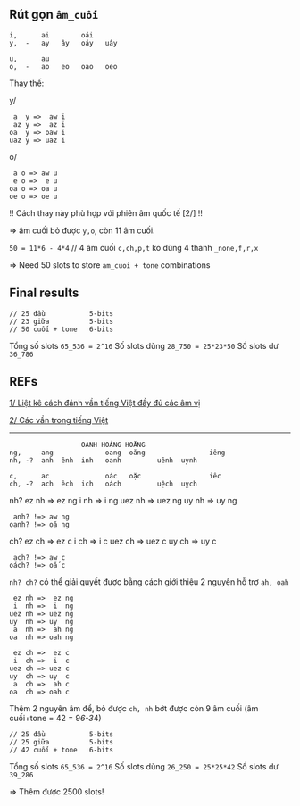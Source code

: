 ## Rút gọn `âm_cuối`

    i,      ai        oái
    y,  -   ay   ây   oáy   uây

    u,      au
    o,  -   ao   eo   oao   oeo

Thay thế:

y/

     a  y =>  aw i
     az y =>  az i
    oa  y => oaw i
    uaz y => uaz i

o/

     a o => aw u
     e o =>  e u
    oa o => oa u
    oe o => oe u

!! Cách thay này phù hợp với phiên âm quốc tế [2/] !!

=> âm cuối bỏ được `y,o`, còn 11 âm cuối.

`50 = 11*6 - 4*4` // 4 âm cuối `c,ch,p,t` ko dùng 4 thanh `_none,f,r,x`

=> Need 50 slots to store `am_cuoi + tone` combinations

## Final results

    // 25 đầu           5-bits
    // 23 giữa          5-bits
    // 50 cuối + tone   6-bits

Tổng số slots `65_536 = 2^16`
Số slots dùng `28_750 = 25*23*50`
Số slots dư   `36_786`

## REFs

[1/ Liệt kê cách đánh vần tiếng Việt đầy đủ các âm vị](https://sites.google.com/site/sachquocngu/chuong-5/bai-75)


[2/ Các vần trong tiếng Việt](https://vi.wikipedia.org/wiki/Âm_vị_h%E1%BB%8Dc_tiếng_Việt#.C3.82m_ti.E1.BA.BFt_v.C3.A0_s.E1.BA.AFp_x.E1.BA.BFp_.C3.A2m)


- - -

                      OANH HOÀNG HOẰNG
    ng,     ang             oang  oăng                iêng
    nh, -?  anh  ênh  inh   oanh         uênh  uynh

    c,      ac              oác   oặc                 iêc
    ch, -?  ach  êch  ich   oách         uệch  uỵch  


nh?
     ez nh =>  ez ng
     i  nh =>  i  ng
    uez nh => uez ng
    uy  nh => uy  ng

     anh? !=> aw ng
    oanh? !=> oă ng

ch?
     ez ch =>  ez c
     i  ch =>  i  c
    uez ch => uez c
    uy  ch => uy  c

     ach? !=> aw c
    oách? !=> oắ c


`nh? ch?` có thể giải quyết được bằng cách giới thiệu 2 nguyên hỗ trợ `ah, oah`

     ez nh =>  ez ng
     i  nh =>  i  ng
    uez nh => uez ng
    uy  nh => uy  ng
     a  nh =>  ah ng
    oa  nh => oah ng

     ez ch =>  ez c
     i  ch =>  i  c
    uez ch => uez c
    uy  ch => uy  c
     a  ch =>  ah c
    oa  ch => oah c

Thêm 2 nguyên âm để, bỏ được `ch, nh` bớt được còn 9 âm cuối (âm cuối+tone = 42 = 9*6-3*4)

    // 25 đầu           5-bits
    // 25 giữa          5-bits
    // 42 cuối + tone   6-bits

Tổng số slots `65_536 = 2^16`
Số slots dùng `26_250 = 25*25*42`
Số slots dư   `39_286`

=> Thêm được 2500 slots!

